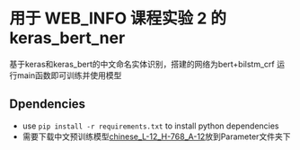 # 用于 WEB_INFO 课程实验 2 的 keras_bert_ner
基于keras和keras_bert的中文命名实体识别，搭建的网络为bert+bilstm_crf
运行main函数即可训练并使用模型
## Dpendencies
+ use `pip install -r requirements.txt` to install python dependencies
+ 需要下载中文预训练模型[chinese_L-12_H-768_A-12](https://storage.googleapis.com/bert_models/2018_11_03/chinese_L-12_H-768_A-12.zip)放到Parameter文件夹下
